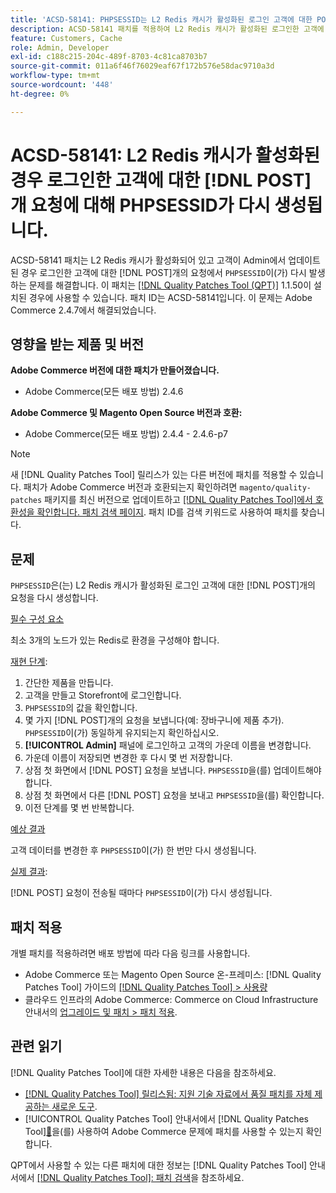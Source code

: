 ```yaml
---
title: 'ACSD-58141: PHPSESSID는 L2 Redis 캐시가 활성화된 로그인 고객에 대한 POST 요청 시 재생성합니다.'
description: ACSD-58141 패치를 적용하여 L2 Redis 캐시가 활성화된 로그인한 고객에 대해 'PHPSESSID'가 상점 첫 번째 영역의 POST 요청에서 재생성되고 고객이 관리자로부터 업데이트되는 Adobe Commerce 문제를 수정하십시오.
feature: Customers, Cache
role: Admin, Developer
exl-id: c188c215-204c-489f-8703-4c81ca8703b7
source-git-commit: 011a6f46f76029eaf67f172b576e58dac9710a3d
workflow-type: tm+mt
source-wordcount: '448'
ht-degree: 0%

---
```


# ACSD-58141: L2 Redis 캐시가 활성화된 경우 로그인한 고객에 대한 [!DNL POST]개 요청에 대해 PHPSESSID가 다시 생성됩니다.

ACSD-58141 패치는 L2 Redis 캐시가 활성화되어 있고 고객이 Admin에서 업데이트된 경우 로그인한 고객에 대한 [!DNL POST]개의 요청에서 `PHPSESSID`이(가) 다시 발생하는 문제를 해결합니다. 이 패치는 [[!DNL Quality Patches Tool (QPT)]](https://experienceleague.adobe.com/ko/docs/commerce-operations/tools/quality-patches-tool/quality-patches-tool-to-self-serve-quality-patches) 1.1.50이 설치된 경우에 사용할 수 있습니다. 패치 ID는 ACSD-58141입니다. 이 문제는 Adobe Commerce 2.4.7에서 해결되었습니다.

## 영향을 받는 제품 및 버전

**Adobe Commerce 버전에 대한 패치가 만들어졌습니다.**

* Adobe Commerce(모든 배포 방법) 2.4.6

**Adobe Commerce 및 Magento Open Source 버전과 호환:**

* Adobe Commerce(모든 배포 방법) 2.4.4 - 2.4.6-p7

>[!NOTE]
>
>새 [!DNL Quality Patches Tool] 릴리스가 있는 다른 버전에 패치를 적용할 수 있습니다. 패치가 Adobe Commerce 버전과 호환되는지 확인하려면 `magento/quality-patches` 패키지를 최신 버전으로 업데이트하고 [[!DNL Quality Patches Tool]에서 호환성을 확인합니다. 패치 검색 페이지](https://experienceleague.adobe.com/tools/commerce-quality-patches/index.html?lang=ko). 패치 ID를 검색 키워드로 사용하여 패치를 찾습니다.

## 문제

`PHPSESSID`은(는) L2 Redis 캐시가 활성화된 로그인 고객에 대한 [!DNL POST]개의 요청을 다시 생성합니다.

<u>필수 구성 요소</u>

최소 3개의 노드가 있는 Redis로 환경을 구성해야 합니다.

<u>재현 단계</u>:

1. 간단한 제품을 만듭니다.
1. 고객을 만들고 Storefront에 로그인합니다.
1. `PHPSESSID`의 값을 확인합니다.
1. 몇 가지 [!DNL POST]개의 요청을 보냅니다(예: 장바구니에 제품 추가). `PHPSESSID`이(가) 동일하게 유지되는지 확인하십시오.
1. **[!UICONTROL Admin]** 패널에 로그인하고 고객의 가운데 이름을 변경합니다.
1. 가운데 이름이 저장되면 변경한 후 다시 몇 번 저장합니다.
1. 상점 첫 화면에서 [!DNL POST] 요청을 보냅니다. `PHPSESSID`을(를) 업데이트해야 합니다.
1. 상점 첫 화면에서 다른 [!DNL POST] 요청을 보내고 `PHPSESSID`을(를) 확인합니다.
1. 이전 단계를 몇 번 반복합니다.

<u>예상 결과</u>

고객 데이터를 변경한 후 `PHPSESSID`이(가) 한 번만 다시 생성됩니다.

<u>실제 결과</u>:

[!DNL POST] 요청이 전송될 때마다 `PHPSESSID`이(가) 다시 생성됩니다.

## 패치 적용

개별 패치를 적용하려면 배포 방법에 따라 다음 링크를 사용합니다.

* Adobe Commerce 또는 Magento Open Source 온-프레미스: [!DNL Quality Patches Tool] 가이드의 [[!DNL Quality Patches Tool] > 사용량](/help/tools/quality-patches-tool/usage.md)
* 클라우드 인프라의 Adobe Commerce: Commerce on Cloud Infrastructure 안내서의 [업그레이드 및 패치 > 패치 적용](https://experienceleague.adobe.com/docs/commerce-cloud-service/user-guide/develop/upgrade/apply-patches.html?lang=ko).

## 관련 읽기

[!DNL Quality Patches Tool]에 대한 자세한 내용은 다음을 참조하세요.

* [[!DNL Quality Patches Tool] 릴리스됨: 지원 기술 자료에서 품질 패치를 자체 제공하는 새로운 도구](https://experienceleague.adobe.com/ko/docs/commerce-operations/tools/quality-patches-tool/quality-patches-tool-to-self-serve-quality-patches).
* [!UICONTROL Quality Patches Tool] 안내서에서  [!DNL Quality Patches Tool][&#128279;](/help/tools/quality-patches-tool/patches-available-in-qpt/check-patch-for-magento-issue-with-magento-quality-patches.md)을(를) 사용하여 Adobe Commerce 문제에 패치를 사용할 수 있는지 확인합니다.


QPT에서 사용할 수 있는 다른 패치에 대한 정보는 [!DNL Quality Patches Tool] 안내서에서 [[!DNL Quality Patches Tool]: 패치 검색](https://experienceleague.adobe.com/tools/commerce-quality-patches/index.html?lang=ko)을 참조하세요.
